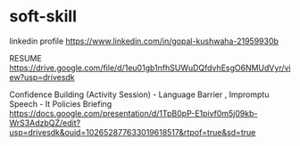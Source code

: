 # soft-skill

linkedin profile
https://www.linkedin.com/in/gopal-kushwaha-21959930b

RESUME 
https://drive.google.com/file/d/1eu01gb1nfhSUWuDQfdvhEsgO6NMUdVyr/view?usp=drivesdk


Confidence Building (Activity Session) - Language Barrier , Impromptu Speech - It Policies Briefing
https://docs.google.com/presentation/d/1TpB0pP-E1pivf0m5j09kb-WrS3AdzbQZ/edit?usp=drivesdk&ouid=102652877633019618517&rtpof=true&sd=true
